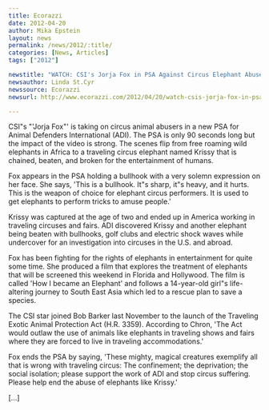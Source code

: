 ```yaml
---
title: Ecorazzi
date: 2012-04-20
author: Mika Epstein
layout: news
permalink: /news/2012/:title/
categories: [News, Articles]
tags: ["2012"]

newstitle: "WATCH: CSI's Jorja Fox in PSA Against Circus Elephant Abuse  "
newsauthor: Linda St.Cyr  
newssource: Ecorazzi  
newsurl: http://www.ecorazzi.com/2012/04/20/watch-csis-jorja-fox-in-psa-against-circus-elephant-abuse/  

---
```


CSI"s "'Jorja Fox"' is taking on circus animal abusers in a new PSA for Animal Defenders International (ADI). The PSA is only 90 seconds long but the impact of the video is strong. The scenes flip from free roaming wild elephants in Africa to a traveling circus elephant named Krissy that is chained, beaten, and broken for the entertainment of humans.

Fox appears in the PSA holding a bullhook with a very solemn expression on her face. She says, 'This is a bullhook. It"s sharp, it"s heavy, and it hurts. This is the weapon of choice for elephant circus performers. It is used to get elephants to perform tricks to amuse people.'

Krissy was captured at the age of two and ended up in America working in traveling circuses and fairs. ADI discovered Krissy and another elephant being beaten with bullhooks, golf clubs and electric shock waves while undercover for an investigation into circuses in the U.S. and abroad.

Fox has been fighting for the rights of elephants in entertainment for quite some time. She produced a film that explores the treatment of elephants that will be screened this weekend in Florida and Hollywood. The film is called 'How I became an Elephant' and follows a 14-year-old girl"s life-altering journey to South East Asia which led to a rescue plan to save a species.

The CSI star joined Bob Barker last November to the launch of the Traveling Exotic Animal Protection Act (H.R. 3359). According to Chron, 'The Act would outlaw the use of animals like elephants in traveling shows and fairs where they are forced to live in traveling accommodations.'

Fox ends the PSA by saying, 'These mighty, magical creatures exemplify all that is wrong with traveling circus: The confinement; the deprivation; the social isolation; please support the work of ADI and stop circus suffering. Please help end the abuse of elephants like Krissy.'

[...]

